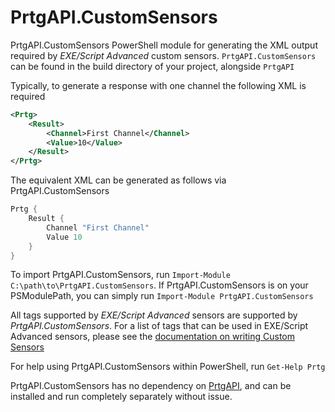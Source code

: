 # PrtgAPI.CustomSensors

PrtgAPI.CustomSensors PowerShell module for generating the XML output required by *EXE/Script Advanced* custom sensors. `PrtgAPI.CustomSensors` can be found in the build directory of your project, alongside `PrtgAPI`

Typically, to generate a response with one channel the following XML is required

```xml
<Prtg>
    <Result>
        <Channel>First Channel</Channel>
        <Value>10</Value>
    </Result>
</Prtg>
```
The equivalent XML can be generated as follows via PrtgAPI.CustomSensors
```powershell
Prtg {
    Result {
        Channel "First Channel"
        Value 10
    }
}
```

To import PrtgAPI.CustomSensors, run `Import-Module C:\path\to\PrtgAPI.CustomSensors`. If PrtgAPI.CustomSensors is on your PSModulePath, you can simply run `Import-Module PrtgAPI.CustomSensors`

All tags supported by *EXE/Script Advanced* sensors are supported by *PrtgAPI.CustomSensors*. For a list of tags that can be used in EXE/Script Advanced sensors, please see the [documentation on writing Custom Sensors](https://prtg.paessler.com/api.htm?tabid=7)

For help using PrtgAPI.CustomSensors within PowerShell, run `Get-Help Prtg`

PrtgAPI.CustomSensors has no dependency on [PrtgAPI](https://github.com/lordmilko/PrtgAPI), and can be installed and run completely separately without issue.
